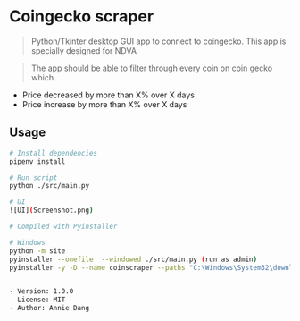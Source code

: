 # Coingecko scraper

> Python/Tkinter desktop GUI app to connect to coingecko. This app is specially designed for NDVA

> The app should be able to filter through every coin on coin gecko which

- Price decreased by more than X% over X days
- Price increase by more than X% over X days

## Usage

```bash
# Install dependencies
pipenv install

# Run script
python ./src/main.py

# UI
![UI](Screenshot.png)

# Compiled with Pyinstaller

# Windows
python -m site
pyinstaller --onefile  --windowed ./src/main.py (run as admin)
pyinstaller -y -D --name coinscraper --paths "C:\Windows\System32\downlevel" --windowed -i "icon.ico" --clean --distpath="." -p "...site-packages" main.py


- Version: 1.0.0
- License: MIT
- Author: Annie Dang
```

